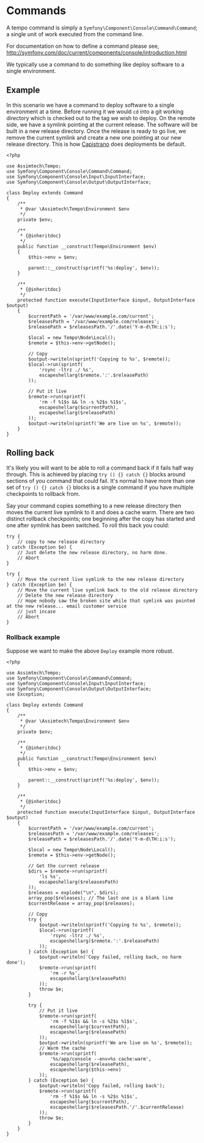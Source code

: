 # Commands

A tempo command is simply a `Symfony\Component\Console\Command\Command`; a single unit of work executed from the command
line.

For documentation on how to define a command please see,
<http://symfony.com/doc/current/components/console/introduction.html>


We typically use a command to do something like deploy software to a single environment.


## Example

In this scenario we have a command to deploy software to a single environment at a time. Before running it we would `cd`
into a git working directory which is checked out to the tag we wish to deploy. On the remote side, we have a symlink
pointing at the current release. The software will be built in a new release directory. Once the release is ready to go
live, we remove the current symlink and create a new one pointing at our new release directory. This is how
[Capistrano](http://capistranorb.com/) does deployments be default.

    <?php

    use Assimtech\Tempo;
    use Symfony\Component\Console\Command\Command;
    use Symfony\Component\Console\Input\InputInterface;
    use Symfony\Component\Console\Output\OutputInterface;

    class Deploy extends Command
    {
        /**
         * @var \Assimtech\Tempo\Environment $env
         */
        private $env;

        /**
         * {@inheritdoc}
         */
        public function __construct(Tempo\Environment $env)
        {
            $this->env = $env;

            parent::__construct(sprintf('%s:deploy', $env));
        }

        /**
         * {@inheritdoc}
         */
        protected function execute(InputInterface $input, OutputInterface $output)
        {
            $currentPath = '/var/www/example.com/current';
            $releasesPath = '/var/www/example.com/releases';
            $releasePath = $releasesPath.'/'.date('Y-m-d\TH:i:s');

            $local = new Tempo\Node\Local();
            $remote = $this->env->getNode();

            // Copy
            $output->writeln(sprintf('Copying to %s', $remote));
            $local->run(sprintf(
                'rsync -ltrz ./ %s',
                escapeshellarg($remote.':'.$releasePath)
            ));

            // Put it live
            $remote->run(sprintf(
                'rm -f %1$s && ln -s %2$s %1$s',
                escapeshellarg($currentPath),
                escapeshellarg($releasePath)
            ));
            $output->writeln(sprintf('We are live on %s', $remote));
        }
    }


## Rolling back

It's likely you will want to be able to roll a command back if it fails half way through. This is achieved by placing
`try () {} catch {}` blocks around sections of you command that could fail. It's normal to have more than one set of
`try () {} catch {}` blocks is a single command if you have multiple checkpoints to rollback from.

Say your command copies something to a new release directory then moves the current live symlink to it and does a cache
warm. There are two distinct rollback checkpoints; one beginning after the copy has started and one after symlink has
been switched. To roll this back you could:

    try {
        // copy to new release directory
    } catch (Exception $e) {
        // Just delete the new release directory, no harm done.
        // Abort
    }

    try {
        // Move the current live symlink to the new release directory
    } catch (Exception $e) {
        // Move the current live symlink back to the old release directory
        // Delete the new release directory
        // Hope nobody saw the broken site while that symlink was pointed at the new release... email customer service
        // just incase
        // Abort
    }


### Rollback example

Suppose we want to make the above `Deploy` example more robust.

    <?php

    use Assimtech\Tempo;
    use Symfony\Component\Console\Command\Command;
    use Symfony\Component\Console\Input\InputInterface;
    use Symfony\Component\Console\Output\OutputInterface;
    use Exception;

    class Deploy extends Command
    {
        /**
         * @var \Assimtech\Tempo\Environment $env
         */
        private $env;

        /**
         * {@inheritdoc}
         */
        public function __construct(Tempo\Environment $env)
        {
            $this->env = $env;

            parent::__construct(sprintf('%s:deploy', $env));
        }

        /**
         * {@inheritdoc}
         */
        protected function execute(InputInterface $input, OutputInterface $output)
        {
            $currentPath = '/var/www/example.com/current';
            $releasesPath = '/var/www/example.com/releases';
            $releasePath = $releasesPath.'/'.date('Y-m-d\TH:i:s');

            $local = new Tempo\Node\Local();
            $remote = $this->env->getNode();

            // Get the current release
            $dirs = $remote->run(sprintf(
                'ls %s',
                escapeshellarg($releasesPath)
            ));
            $releases = explode("\n", $dirs);
            array_pop($releases); // The last one is a blank line
            $currentRelease = array_pop($releases);

            // Copy
            try {
                $output->writeln(sprintf('Copying to %s', $remote));
                $local->run(sprintf(
                    'rsync -ltrz ./ %s',
                    escapeshellarg($remote.':'.$releasePath)
                ));
            } catch (Exception $e) {
                $output->writeln('Copy failed, rolling back, no harm done');
                $remote->run(sprintf(
                    'rm -r %s',
                    escapeshellarg($releasePath)
                ));
                throw $e;
            }

            try {
                // Put it live
                $remote->run(sprintf(
                    'rm -f %1$s && ln -s %2$s %1$s',
                    escapeshellarg($currentPath),
                    escapeshellarg($releasePath)
                ));
                $output->writeln(sprintf('We are live on %s', $remote));
                // Warm the cache
                $remote->run(sprintf(
                    '%s/app/console --env=%s cache:warm',
                    escapeshellarg($releasePath),
                    escapeshellarg($this->env)
                ));
            } catch (Exception $e) {
                $output->writeln('Copy failed, rolling back');
                $remote->run(sprintf(
                    'rm -f %1$s && ln -s %2$s %1$s',
                    escapeshellarg($currentPath),
                    escapeshellarg($releasesPath.'/'.$currentRelease)
                ));
                throw $e;
            }
        }
    }
